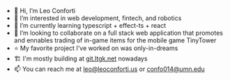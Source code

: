 - 👋 Hi, I’m Leo Conforti
- 👀 I’m interested in web development, fintech, and robotics
- 🌱 I’m currently learning typescript + effect-ts + react
- 💞️ I’m looking to collaborate on a full stack web application that promotes and ennables trading of in-game items for the mobile game TinyTower
- ⭐ My favorite project I've worked on was only-in-dreams
- 🏗️ I'm mostly building at [git.ltgk.net](https://git.ltgk.net/explore) nowadays
- 📫 You can reach me at leo@leoconforti.us or confo014@umn.edu

<!---
- 🌐 On the web, I'm located at [leoconforti.us](http://leoconforti.us)

leonitousconforti/leonitousconforti is a ✨ special ✨ repository because its `README.md` (this file) appears on your GitHub profile.
You can click the Preview link to take a look at your changes.
--->
